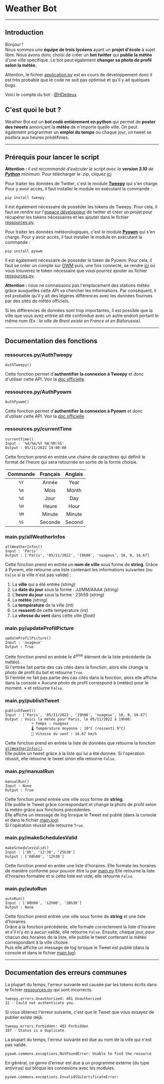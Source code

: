 # Weather Bot

---


## Introduction
Bonjour ! </br>
Nous sommes une **équipe de trois lycéens** ayant un **projet d'école** à sujet libre.
Nous avons donc choisi de créer un **bot twitter** qui **publie la météo** d'une ville spécifique.
Le bot peut également **changer sa photo de profil selon la météo**.

Attention, le fichier [application.py](https://github.com/Timoleroux/Weather-Bot/blob/main/application.py) est en cours de développement donc il est très probable que le code ne soit pas optimisé et qu'il y ait quelques bugs.

Voici le compte du bot : [@HDedeux](https://twitter.com/HDedeux)

## C'est quoi le but ?

Weather Bot est un **bot codé entièrement en python** qui permet de **poster des tweets** annonçant la **météo** de n'importe quelle ville. On peut également programmer un **emploi du temps** où chaque jour, un tweet se postera aux heures prédéfinies.

---

## Prérequis pour lancer le script

**Attention :** *il est recommandé d'exécuter le script avec la **version 3.10** de [**Python**](https://www.python.org/downloads/) minimum.*
Pour télécharger le .zip, cliquez [ici](https://github.com/Timoleroux/Weather-Bot/archive/refs/heads/main.zip)

Pour traiter les données de Twitter, c'est le module [**Tweepy**](https://www.tweepy.org/) qui s'en charge. Pour y avoir accès, il faut installer le module en exécutant la commande :
    
    pip install tweepy

Il est également nécessaire de posséder les tokens de Tweepy. Pour cela, il faut se rendre sur l'[espace développeur](https://developer.twitter.com/en/portal/petition/essential/basic-info) de twitter et créer un projet pour récupérer les tokens nécessaires et les ajouter dans le fichier [ressources.py](https://github.com/Timoleroux/Weather-Bot/blob/main/ressources.py).

Pour traiter les données météorologiques, c'est le module [**Pyowm**](https://pypi.org/project/pyowm/) qui s'en charge. Pour y avoir accès, il faut installer le module en exécutant la commande :

    pip install pyowm

Il est également nécessaire de posséder le token de Pyowm. Pour cela, il faut se créer un compte sur [OWM](https://home.openweathermap.org/users/sign_up) puis, une fois connecté, se rendre [ici](https://home.openweathermap.org/api_keys) où vous trouverez le token nécessaire que vous pourrez ajouter au fichier [ressources.py](https://github.com/Timoleroux/Weather-Bot/blob/main/ressources.py).

**Attention :** nous ne connaissons pas l'emplacement des stations météo grâce auxquelles cette API va chercher les informations. Par conséquent, il est probable qu'il y ait des légères différences avec les données fournies par des sites de météo officiels.

Si les différences de données sont trop importantes, il est possible que la ville que vous avez entrée ait été confondue avec un autre endroit portant le même nom *(Ex : la ville de Brest existe en France et en Biélorussie)*.

---
## Documentation des fonctions

### ressources.py/AuthTweepy

    AuthTweepy()

Cette fonction permet d'**authentifier la connexion à Tweepy** et donc d'utiliser cette API. Voir la [doc officielle](https://docs.tweepy.org/en/stable/).

### ressources.py/AuthPyowm

    AuthPyowm()

Cette fonction permet d'**authentifier la connexion à Pyowm** et donc d'utiliser cette API. Voir la [doc officielle](https://pyowm.readthedocs.io/en/latest/).

### ressources.py/currentTime

    currentTime()
    Input : '%d/%m/%Y %H:%M:%S'
    Output : 05/11/2022 19:00:00

Cette fonction prend en entrée une chaine de caractères qui définit le format de l'heure qui sera retournée en sortie de la forme choisie.

| Commande |  Français  |  Anglais  |
|:--------:|:----------:|:---------:|
|   `%Y`   |   Année    |   Year    |
|   `%m`   |    Mois    |   Month   |
|   `%d`   |    Jour    |    Day    |
|   `%H`   |   Heure    |   Hour    |
|   `%M`   |   Minute   |  Minute   |
|   `%S`   |  Seconde   |  Second   |

### main.py/allWeatherInfos

    allWeatherInfos()
    Input : 'Paris'
    Output : ['Paris', '05/11/2022', '19h00', 'nuageux', 10, 9, 16.67]

Cette fonction prend en entrée un **nom de ville** sous forme de **string**.
Grâce à Pyowm, elle retourne une liste contenant les informations suivantes (ou `False` si la ville n'est pas valide) :
1. La **ville** qui a été entrée *(string)*
2. La **date du jour** sous la forme : JJ/MM/AAAA *(string)*
3. L'**heure du jour** sous la forme : 23h59 *(string)*
4. La **météo** *(string)*
5. La **température** de la ville *(int)*
6. Le **ressenti** de cette température *(int)*
7. La **vitesse du vent** dans cette ville *(float)*

### main.py/updateProfilPicture

    updateProfilPicture()
    Input : 'nuageux'
    Output : True

Cette fonction prend en entrée le 4<sup>ème</sup> élément de la liste précédente (la météo). </br>
Si l'entrée fait partie des cas cités dans la fonction, alors elle change la photo de profil du bot et retourne `True`. </br>
Si l'entrée ne fait pas partie des cas cités dans la fonction, alors elle affiche dans la console « Aucune photo de profil correspond à {météo} pour le moment. » et retourne `False`.

### main.py/publishTweet

    publishTweet()
    Input : ['Paris', '05/11/2022', '19h00', 'nuageux', 10, 9, 16.67]
    Output : Voici la météo pour Paris, le 05/11/2022 à 19h00:
                ☀️ Temps : nuageux
                🌡️ Température moyenne : 10°C (ressenti 9°C)
                💨 Vitesse du vent : 16.67 km/h

Cette fonction prend en entrée la liste de données que retourne la fonction [`allWeatherInfos()`](#mainpyallweatherinfos). </br>
Elle publie un tweet grâce à la liste qui lui a été donnée. Si l'opération réussit, elle retourne le tweet sinon elle retourne `False`.

### main.py/manualRun

    manualRun()
    Input : None
    Output : True

Cette fonction prend entrée une ville sous forme de **string**. </br>
Elle publie le Tweet grâce correspondant et change la photo de profil selon la météo grâce aux fonctions précédentes. </br>
Elle affiche un message de log lorsque le Tweet est publié (dans la console et dans le fichier [main.log](https://github.com/Timoleroux/Weather-Bot/blob/main/main.log))</br>
Si l'opération réussit elle retourne `True`.

### main.py/makeSchedulesValid

    makeSchedulesValid()
    Input : ['8h', '12:30', '25h30']
    Output : ['08h00', '12h30']

Cette fonction prend en entée une liste d'horaires.
Elle formate les horaires de manière conforme pour pouvoir être lu par [main.py](#mainpyautorun)
Elle retourne la liste d'horaires formatée et si cette liste est vide, elle retourne `False`.

### main.py/autoRun

    autoRun()
    Input : ['08h00', '12h00', '20h30']
    Output : None

Cette fonction prend entrée une ville sous forme de **string** et une liste d'horaires. </br>
Grâce à la fonction précédente, elle formate correctement la liste d'horaire et s'il n'y en a aucun valide, elle retourne `False`.
Ensuite, chaque jour, pour chacun des horaires de la liste, elle publie le tweet contenant la météo correspondant à la ville choisie.</br>
Puis elle affiche un message de log lorsque le Tweet est publié (dans la console et dans le fichier [main.log](https://github.com/Timoleroux/Weather-Bot/blob/main/main.log))</br>

---
## Documentation des erreurs communes

La plupart du temps, l'erreur suivante est causée par les tokens écrits dans le fichier [ressources.py](https://github.com/Timoleroux/Weather-Bot/blob/main/ressources.py) qui sont incorrects.

    tweepy.errors.Unauthorized: 401 Unauthorized
    32 - Could not authenticate you.

Si vous obtenez l'erreur suivante, c'est que le Tweet que vous essayez de publier existe déjà.

    tweepy.errors.Forbidden: 403 Forbidden
    187 - Status is a duplicate.

La plupart du temps, l'erreur suivante est due au nom de la ville qui n'est pas valide.

    pyowm.commons.exceptions.NotFoundError: Unable to find the resource

En général, ce genre d'erreur est due à un programme externe (du type antivirus) qui bloque les connexions avec les modules.

    pyowm.commons.exceptions.InvalidSSLCertificateError: